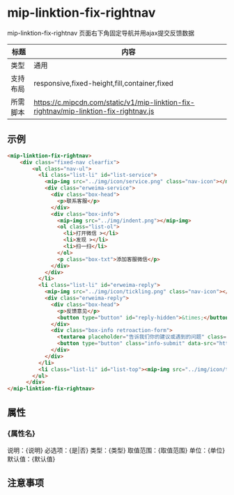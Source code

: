 # mip-linktion-fix-rightnav

mip-linktion-fix-rightnav 页面右下角固定导航并用ajax提交反馈数据

标题|内容
----|----
类型|通用
支持布局|responsive,fixed-height,fill,container,fixed
所需脚本|https://c.mipcdn.com/static/v1/mip-linktion-fix-rightnav/mip-linktion-fix-rightnav.js

## 示例


```html
<mip-linktion-fix-rightnav>
    <div class="fixed-nav clearfix">
        <ul class="nav-ul">
          <li class="list-li" id="list-service">
            <mip-img src="../img/icon/service.png" class="nav-icon"></mip-img>
            <div class="erweima-service">
              <div class="box-head">
                <p>联系客服</p>
              </div>
              <div class="box-info">
                <mip-img src="../img/indent.png"></mip-img>
                <ol class="list-ol">
                  <li>打开微信 ></li>
                  <li>发现 ></li>
                  <li>扫一扫</li>
                </ol>
                <p class="box-txt">添加客服微信</p>
              </div>
            </div>
          </li>
          <li class="list-li" id="erweima-reply">
            <mip-img src="../img/icon/tickling.png" class="nav-icon"></mip-img>
            <div class="erweima-reply">
              <div class="box-head">
                <p>反馈意见</p>
                <button type="button" id="reply-hidden">&times;</button>
              </div>
              <div class="box-info retroaction-form">
                <textarea placeholder="告诉我们你的建议或遇到的问题" class="info-textarea"></textarea>
                <button type="button" class="info-submit" data-src="http://www.caifu.org/feedback/addFeedback">提交</button>
              </div>
            </div>
          </li>
          <li class="list-li" id="list-top"><mip-img src="../img/icon/top.png" class="nav-icon nav-icon-stack"></mip-img><p class="stack-txt">top</p></li>
        </ul>
      </div>
</mip-linktion-fix-rightnav>
```

## 属性

### {属性名}

说明：{说明}
必选项：{是|否}
类型：{类型}
取值范围：{取值范围}
单位：{单位}
默认值：{默认值}

## 注意事项

